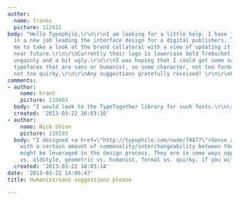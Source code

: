 ```yaml
---
author:
  name: franks
  picture: 112411
body: "Hello Typophile,\r\n\r\nI am looking for a little help. I have just started
  in a new job leading the interface design for a digital publishers. They have asked
  me to take a look at the brand collateral with a view of updating it all in the
  near future.\r\n\r\nCurrently their logo is lowercase bold Trebuchet, which I find
  ungainly and a bit ugly.\r\n\r\nI was hoping that I could get some suggestions for
  typefaces that are sans or humanist, so some character, not too formal, but also
  not too quirky.\r\n\r\nAny suggestions gratefully received! \r\n\r\nFrank."
comments:
- author:
    name: hrant
    picture: 110403
  body: "I would look to the TypeTogether library for such fonts.\r\n\r\nhhp\r\n"
  created: '2013-03-22 16:03:10'
- author:
    name: Nick Shinn
    picture: 110193
  body: "I designed <a href=\"http://typophile.com/node/74877\">Sense and Sensibility</a>
    with a certain amount of commonality/interchangeability between them, so that
    might be leveraged in the design process. They are in some ways opposites\u2014minimalist
    vs. oldstyle, geometric vs. humanist, formal vs. quirky, if you will. \r\n\r\n\r\n\r\n"
  created: '2013-03-22 18:03:14'
date: '2013-03-22 14:06:47'
title: Humanist/sans suggestions please

---
```

